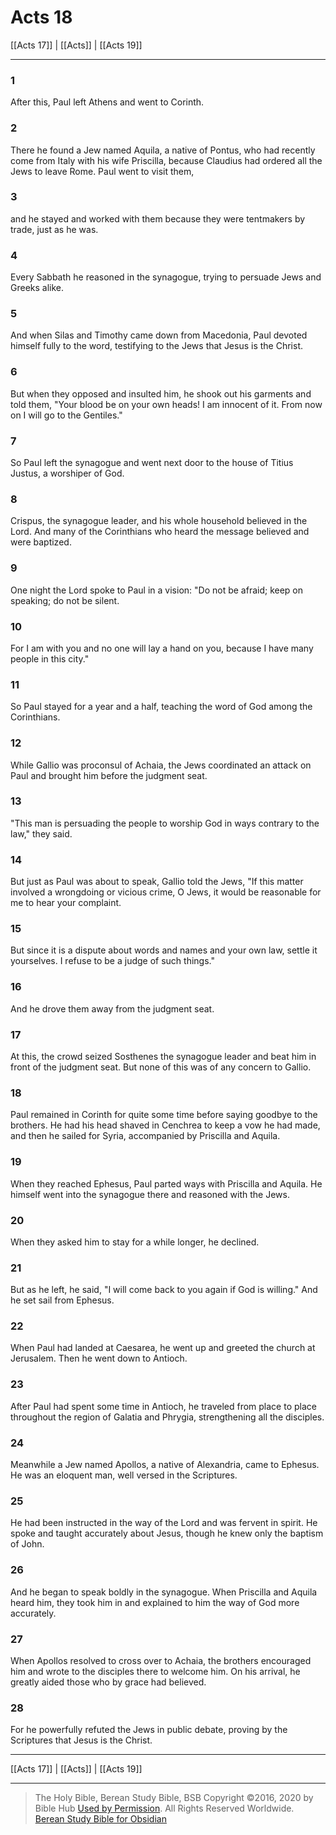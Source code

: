 # Acts 18

[[Acts 17]] | [[Acts]] | [[Acts 19]]

---

### 1
After this, Paul left Athens and went to Corinth.

### 2
There he found a Jew named Aquila, a native of Pontus, who had recently come from Italy with his wife Priscilla, because Claudius had ordered all the Jews to leave Rome. Paul went to visit them,

### 3
and he stayed and worked with them because they were tentmakers by trade, just as he was.

### 4
Every Sabbath he reasoned in the synagogue, trying to persuade Jews and Greeks alike.

### 5
And when Silas and Timothy came down from Macedonia, Paul devoted himself fully to the word, testifying to the Jews that Jesus is the Christ.

### 6
But when they opposed and insulted him, he shook out his garments and told them, "Your blood be on your own heads! I am innocent of it. From now on I will go to the Gentiles."

### 7
So Paul left the synagogue and went next door to the house of Titius Justus, a worshiper of God.

### 8
Crispus, the synagogue leader, and his whole household believed in the Lord. And many of the Corinthians who heard the message believed and were baptized.

### 9
One night the Lord spoke to Paul in a vision: "Do not be afraid; keep on speaking; do not be silent.

### 10
For I am with you and no one will lay a hand on you, because I have many people in this city."

### 11
So Paul stayed for a year and a half, teaching the word of God among the Corinthians.

### 12
While Gallio was proconsul of Achaia, the Jews coordinated an attack on Paul and brought him before the judgment seat.

### 13
"This man is persuading the people to worship God in ways contrary to the law," they said.

### 14
But just as Paul was about to speak, Gallio told the Jews, "If this matter involved a wrongdoing or vicious crime, O Jews, it would be reasonable for me to hear your complaint.

### 15
But since it is a dispute about words and names and your own law, settle it yourselves. I refuse to be a judge of such things."

### 16
And he drove them away from the judgment seat.

### 17
At this, the crowd seized Sosthenes the synagogue leader and beat him in front of the judgment seat. But none of this was of any concern to Gallio.

### 18
Paul remained in Corinth for quite some time before saying goodbye to the brothers. He had his head shaved in Cenchrea to keep a vow he had made, and then he sailed for Syria, accompanied by Priscilla and Aquila.

### 19
When they reached Ephesus, Paul parted ways with Priscilla and Aquila. He himself went into the synagogue there and reasoned with the Jews.

### 20
When they asked him to stay for a while longer, he declined.

### 21
But as he left, he said, "I will come back to you again if God is willing." And he set sail from Ephesus.

### 22
When Paul had landed at Caesarea, he went up and greeted the church at Jerusalem. Then he went down to Antioch.

### 23
After Paul had spent some time in Antioch, he traveled from place to place throughout the region of Galatia and Phrygia, strengthening all the disciples.

### 24
Meanwhile a Jew named Apollos, a native of Alexandria, came to Ephesus. He was an eloquent man, well versed in the Scriptures.

### 25
He had been instructed in the way of the Lord and was fervent in spirit. He spoke and taught accurately about Jesus, though he knew only the baptism of John.

### 26
And he began to speak boldly in the synagogue. When Priscilla and Aquila heard him, they took him in and explained to him the way of God more accurately.

### 27
When Apollos resolved to cross over to Achaia, the brothers encouraged him and wrote to the disciples there to welcome him. On his arrival, he greatly aided those who by grace had believed.

### 28
For he powerfully refuted the Jews in public debate, proving by the Scriptures that Jesus is the Christ.

---

[[Acts 17]] | [[Acts]] | [[Acts 19]]

---

> The Holy Bible, Berean Study Bible, BSB
> Copyright &copy;2016, 2020 by Bible Hub
> [Used by Permission](https://berean.bible/terms.htm). All Rights Reserved Worldwide.
> [Berean Study Bible for Obsidian](https://github.com/gapmiss/berean-study-bible-for-obsidian)

